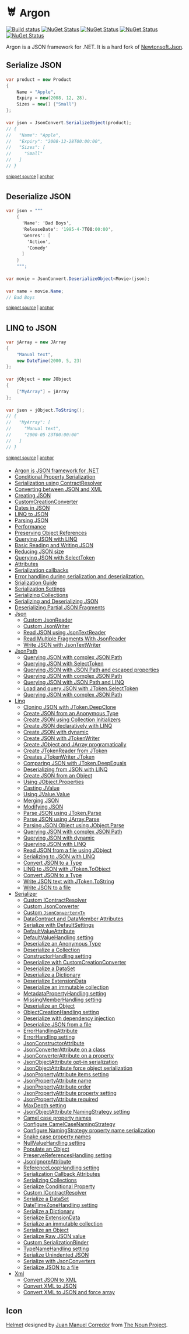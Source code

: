 # <img src='/src/icon.png' height='30px'> Argon

[![Build status](https://ci.appveyor.com/api/projects/status/t9tj73533brq9in3/branch/main?svg=true)](https://ci.appveyor.com/project/SimonCropp/Argon)
[![NuGet Status](https://img.shields.io/nuget/v/Argon.svg?label=Argon)](https://www.nuget.org/packages/Argon/)
[![NuGet Status](https://img.shields.io/nuget/v/Argon.DataSets.svg?label=Argon.DataSets)](https://www.nuget.org/packages/Argon.DataSets/)
[![NuGet Status](https://img.shields.io/nuget/v/Argon.Xml.svg?label=Argon.Xml)](https://www.nuget.org/packages/Argon.Xml/)
[![NuGet Status](https://img.shields.io/nuget/v/Argon.JsonPath.svg?label=Argon.JsonPath)](https://www.nuget.org/packages/Argon.JsonPath/)


Argon is a JSON framework for .NET. It is a hard fork of [Newtonsoft.Json](https://github.com/JamesNK/Newtonsoft.Json).


## Serialize JSON

<!-- snippet: SerializeJson -->
<a id='snippet-serializejson'></a>
```cs
var product = new Product
{
    Name = "Apple",
    Expiry = new(2008, 12, 28),
    Sizes = new[] {"Small"}
};

var json = JsonConvert.SerializeObject(product);
// {
//   "Name": "Apple",
//   "Expiry": "2008-12-28T00:00:00",
//   "Sizes": [
//     "Small"
//   ]
// }
```
<sup><a href='/src/Tests/Documentation/Snippets.cs#L37-L55' title='Snippet source file'>snippet source</a> | <a href='#snippet-serializejson' title='Start of snippet'>anchor</a></sup>
<!-- endSnippet -->


## Deserialize JSON

<!-- snippet: DeserializeJson -->
<a id='snippet-deserializejson'></a>
```cs
var json = """
    {
      'Name': 'Bad Boys',
      'ReleaseDate': '1995-4-7T00:00:00',
      'Genres': [
        'Action',
        'Comedy'
      ]
    }
    """;

var movie = JsonConvert.DeserializeObject<Movie>(json);

var name = movie.Name;
// Bad Boys
```
<sup><a href='/src/Tests/Documentation/Snippets.cs#L68-L86' title='Snippet source file'>snippet source</a> | <a href='#snippet-deserializejson' title='Start of snippet'>anchor</a></sup>
<!-- endSnippet -->


## LINQ to JSON
<!-- snippet: LinqToJson -->
<a id='snippet-linqtojson'></a>
```cs
var jArray = new JArray
{
    "Manual text",
    new DateTime(2000, 5, 23)
};

var jObject = new JObject
{
    ["MyArray"] = jArray
};

var json = jObject.ToString();
// {
//   "MyArray": [
//     "Manual text",
//     "2000-05-23T00:00:00"
//   ]
// }
```
<sup><a href='/src/Tests/Documentation/Snippets.cs#L10-L31' title='Snippet source file'>snippet source</a> | <a href='#snippet-linqtojson' title='Start of snippet'>anchor</a></sup>
<!-- endSnippet -->

  * [Argon is JSON framework for .NET](/docs/readme.md) <!-- include: index. path: /docs/index.include.md -->
  * [Conditional Property Serialization](/docs/ConditionalProperties.md)
  * [Serialization using ContractResolver](/docs/ContractResolver.md)
  * [Converting between JSON and XML](/docs/ConvertingJSONandXML.md)
  * [Creating JSON](/docs/CreatingLINQtoJSON.md)
  * [CustomCreationConverter](/docs/CustomCreationConverter.md)
  * [Dates in JSON](/docs/DatesInJSON.md)
  * [LINQ to JSON](/docs/LINQtoJSON.md)
  * [Parsing JSON](/docs/ParsingLINQtoJSON.md)
  * [Performance](/docs/Performance.md)
  * [Preserving Object References](/docs/PreserveObjectReferences.md)
  * [Querying JSON with LINQ](/docs/QueryingLINQtoJSON.md)
  * [Basic Reading and Writing JSON](/docs/ReadingWritingJSON.md)
  * [Reducing JSON size](/docs/ReducingSerializedJSONSize.md)
  * [Querying JSON with SelectToken](/docs/SelectToken.md)
  * [Attributes](/docs/SerializationAttributes.md)
  * [Serialization callbacks](/docs/SerializationCallbacks.md)
  * [Error handling during serialization and deserialization.](/docs/SerializationErrorHandling.md)
  * [Srialization Guide](/docs/SerializationGuide.md)
  * [Serialization Settings](/docs/SerializationSettings.md)
  * [ Serializing Collections](/docs/SerializingCollections.md)
  * [Serializing and Deserializing JSON](/docs/SerializingJSON.md)
  * [Deserializing Partial JSON Fragments](/docs/SerializingJSONFragments.md)
  * [Json](/docs/Json)
    * [Custom JsonReader](/docs/Json/CustomJsonReader.md)
    * [Custom JsonWriter](/docs/Json/CustomJsonWriter.md)
    * [Read JSON using JsonTextReader](/docs/Json/ReadJsonWithJsonTextReader.md)
    * [Read Multiple Fragments With JsonReader](/docs/Json/ReadMultipleContentWithJsonReader.md)
    * [Write JSON with JsonTextWriter](/docs/Json/WriteJsonWithJsonTextWriter.md)
  * [JsonPath](/docs/JsonPath)
    * [Querying JSON with complex JSON Path](/docs/JsonPath/ErrorWhenNoMatchQuery.md)
    * [Querying JSON with SelectToken](/docs/JsonPath/QueryJsonSelectToken.md)
    * [Querying JSON with JSON Path and escaped properties](/docs/JsonPath/QueryJsonSelectTokenEscaped.md)
    * [Querying JSON with complex JSON Path](/docs/JsonPath/QueryJsonSelectTokenJsonPath.md)
    * [Querying JSON with JSON Path and LINQ](/docs/JsonPath/QueryJsonSelectTokenWithLinq.md)
    * [Load and query JSON with JToken.SelectToken](/docs/JsonPath/RegexQuery.md)
    * [Querying JSON with complex JSON Path](/docs/JsonPath/StrictEqualsQuery.md)
  * [Linq](/docs/Linq)
    * [Cloning JSON with JToken.DeepClone](/docs/Linq/Clone.md)
    * [Create JSON from an Anonymous Type](/docs/Linq/CreateJsonAnonymousObject.md)
    * [Create JSON using Collection Initializers](/docs/Linq/CreateJsonCollectionInitializer.md)
    * [Create JSON declaratively with LINQ](/docs/Linq/CreateJsonDeclaratively.md)
    * [Create JSON with dynamic](/docs/Linq/CreateJsonDynamic.md)
    * [Create JSON with JTokenWriter](/docs/Linq/CreateJsonJTokenWriter.md)
    * [Create JObject and JArray programatically](/docs/Linq/CreateJsonManually.md)
    * [Create JTokenReader from JToken](/docs/Linq/CreateReader.md)
    * [Creates JTokenWriter JToken](/docs/Linq/CreateWriter.md)
    * [Comparing JSON with JToken.DeepEquals](/docs/Linq/DeepEquals.md)
    * [Deserializing from JSON with LINQ](/docs/Linq/DeserializeWithLinq.md)
    * [Create JSON from an Object](/docs/Linq/FromObject.md)
    * [Using JObject.Properties](/docs/Linq/JObjectProperties.md)
    * [Casting JValue](/docs/Linq/JValueCast.md)
    * [Using JValue.Value](/docs/Linq/JValueValue.md)
    * [Merging JSON](/docs/Linq/MergeJson.md)
    * [Modifying JSON](/docs/Linq/ModifyJson.md)
    * [Parse JSON using JToken.Parse](/docs/Linq/ParseJsonAny.md)
    * [Parse JSON using JArray.Parse](/docs/Linq/ParseJsonArray.md)
    * [Parsing JSON Object using JObject.Parse](/docs/Linq/ParseJsonObject.md)
    * [Querying JSON with complex JSON Path](/docs/Linq/QueryJson.md)
    * [Querying JSON with dynamic](/docs/Linq/QueryJsonDynamic.md)
    * [Querying JSON with LINQ](/docs/Linq/QueryJsonLinq.md)
    * [Read JSON from a file using JObject](/docs/Linq/ReadJson.md)
    * [Serializing to JSON with LINQ](/docs/Linq/SerializeWithLinq.md)
    * [Convert JSON to a Type](/docs/Linq/ToObjectComplex.md)
    * [LINQ to JSON with JToken.ToObject](/docs/Linq/ToObjectGeneric.md)
    * [Convert JSON to a Type](/docs/Linq/ToObjectType.md)
    * [Write JSON text with JToken.ToString](/docs/Linq/ToString.md)
    * [Write JSON to a file](/docs/Linq/WriteToJsonFile.md)
  * [Serializer](/docs/Serializer)
    * [Custom IContractResolver](/docs/Serializer/CustomContractResolver.md)
    * [Custom JsonConverter](/docs/Serializer/CustomJsonConverter.md)
    * [Custom `JsonConverter<T>`](/docs/Serializer/CustomJsonConverterGeneric.md)
    * [DataContract and DataMember Attributes](/docs/Serializer/DataContractAndDataMember.md)
    * [Serialize with DefaultSettings](/docs/Serializer/DefaultSettings.md)
    * [DefaultValueAttribute](/docs/Serializer/DefaultValueAttributeIgnore.md)
    * [DefaultValueHandling setting](/docs/Serializer/DefaultValueHandlingIgnore.md)
    * [Deserialize an Anonymous Type](/docs/Serializer/DeserializeAnonymousType.md)
    * [Deserialize a Collection](/docs/Serializer/DeserializeCollection.md)
    * [ConstructorHandling setting](/docs/Serializer/DeserializeConstructorHandling.md)
    * [Deserialize with CustomCreationConverter](/docs/Serializer/DeserializeCustomCreationConverter.md)
    * [Deserialize a DataSet](/docs/Serializer/DeserializeDataSet.md)
    * [Deserialize a Dictionary](/docs/Serializer/DeserializeDictionary.md)
    * [ Deserialize ExtensionData](/docs/Serializer/DeserializeExtensionData.md)
    * [Deserialize an immutable collection](/docs/Serializer/DeserializeImmutableCollections.md)
    * [MetadataPropertyHandling setting](/docs/Serializer/DeserializeMetadataPropertyHandling.md)
    * [MissingMemberHandling setting](/docs/Serializer/DeserializeMissingMemberHandling.md)
    * [Deserialize an Object](/docs/Serializer/DeserializeObject.md)
    * [ObjectCreationHandling setting](/docs/Serializer/DeserializeObjectCreationHandling.md)
    * [Deserialize with dependency injection](/docs/Serializer/DeserializeWithDependencyInjection.md)
    * [Deserialize JSON from a file](/docs/Serializer/DeserializeWithJsonSerializerFromFile.md)
    * [ErrorHandlingAttribute](/docs/Serializer/ErrorHandlingAttribute.md)
    * [ErrorHandling setting](/docs/Serializer/ErrorHandlingEvent.md)
    * [JsonConstructorAttribute](/docs/Serializer/JsonConstructorAttribute.md)
    * [JsonConverterAttribute on a class](/docs/Serializer/JsonConverterAttributeClass.md)
    * [JsonConverterAttribute on a property](/docs/Serializer/JsonConverterAttributeProperty.md)
    * [ JsonObjectAttribute opt-in serialization](/docs/Serializer/JsonObjectAttributeOptIn.md)
    * [JsonObjectAttribute force object serialization](/docs/Serializer/JsonObjectAttributeOverrideIEnumerable.md)
    * [JsonPropertyAttribute items setting](/docs/Serializer/JsonPropertyItemLevelSetting.md)
    * [JsonPropertyAttribute name](/docs/Serializer/JsonPropertyName.md)
    * [JsonPropertyAttribute order](/docs/Serializer/JsonPropertyOrder.md)
    * [JsonPropertyAttribute property setting](/docs/Serializer/JsonPropertyPropertyLevelSetting.md)
    * [JsonPropertyAttribute required](/docs/Serializer/JsonPropertyRequired.md)
    * [MaxDepth setting](/docs/Serializer/MaxDepth.md)
    * [JsonObjectAttribute NamingStrategy setting](/docs/Serializer/NamingStrategyAttributes.md)
    * [Camel case property names](/docs/Serializer/NamingStrategyCamelCase.md)
    * [Configure CamelCaseNamingStrategy](/docs/Serializer/NamingStrategySkipDictionaryKeys.md)
    * [Configure NamingStrategy property name serialization](/docs/Serializer/NamingStrategySkipSpecifiedNames.md)
    * [Snake case property names](/docs/Serializer/NamingStrategySnakeCase.md)
    * [NullValueHandling setting](/docs/Serializer/NullValueHandlingIgnore.md)
    * [Populate an Object](/docs/Serializer/PopulateObject.md)
    * [PreserveReferencesHandling setting](/docs/Serializer/PreserveReferencesHandlingObject.md)
    * [JsonIgnoreAttribute](/docs/Serializer/PropertyJsonIgnore.md)
    * [ReferenceLoopHandling setting](/docs/Serializer/ReferenceLoopHandlingIgnore.md)
    * [Serialization Callback Attributes](/docs/Serializer/SerializationCallbackAttributes.md)
    * [Serializing Collections](/docs/Serializer/SerializeCollection.md)
    * [Serialize Conditional Property](/docs/Serializer/SerializeConditionalProperty.md)
    * [Custom IContractResolver](/docs/Serializer/SerializeContractResolver.md)
    * [Serialize a DataSet](/docs/Serializer/SerializeDataSet.md)
    * [DateTimeZoneHandling setting](/docs/Serializer/SerializeDateTimeZoneHandling.md)
    * [Serialize a Dictionary](/docs/Serializer/SerializeDictionary.md)
    * [Serialize ExtensionData](/docs/Serializer/SerializeExtensionData.md)
    * [Serialize an immutable collection](/docs/Serializer/SerializeImmutableCollections.md)
    * [Serialize an Object](/docs/Serializer/SerializeObject.md)
    * [Serialize Raw JSON value](/docs/Serializer/SerializeRawJson.md)
    * [Custom SerializationBinder](/docs/Serializer/SerializeSerializationBinder.md)
    * [TypeNameHandling setting](/docs/Serializer/SerializeTypeNameHandling.md)
    * [Serialize Unindented JSON](/docs/Serializer/SerializeUnindentedJson.md)
    * [Serialize with JsonConverters](/docs/Serializer/SerializeWithJsonConverters.md)
    * [Serialize JSON to a file](/docs/Serializer/SerializeWithJsonSerializerToFile.md)
  * [Xml](/docs/Xml)
    * [Convert JSON to XML](/docs/Xml/ConvertJsonToXml.md)
    * [Convert XML to JSON](/docs/Xml/ConvertXmlToJson.md)
    * [Convert XML to JSON and force array](/docs/Xml/ConvertXmlToJsonForceArray.md) <!-- endInclude -->

## Icon

[Helmet](https://thenounproject.com/term/helmet/1681772/) designed by [Juan Manuel Corredor](https://thenounproject.com/juan_corredor/) from [The Noun Project](https://thenounproject.com).
